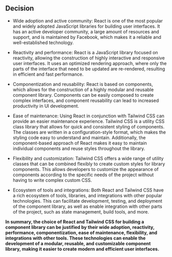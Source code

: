 ## Decision

* Wide adoption and active community: React is one of the most popular and widely adopted JavaScript libraries for building user interfaces. It has an active developer community, a large amount of resources and support, and is maintained by Facebook, which makes it a reliable and well-established technology.

* Reactivity and performance: React is a JavaScript library focused on reactivity, allowing the construction of highly interactive and responsive user interfaces. It uses an optimized rendering approach, where only the parts of the interface that need to be updated are re-rendered, resulting in efficient and fast performance.

* Componentization and reusability: React is based on components, which allows for the construction of a highly modular and reusable component library. Components can be easily composed to create complex interfaces, and component reusability can lead to increased productivity in UI development.

* Ease of maintenance: Using React in conjunction with Tailwind CSS can provide an easier maintenance experience. Tailwind CSS is a utility CSS class library that allows for quick and consistent styling of components. The classes are written in a configuration-style format, which makes the styling code easy to understand and maintain. Additionally, the component-based approach of React makes it easy to maintain individual components and reuse styles throughout the library.

* Flexibility and customization: Tailwind CSS offers a wide range of utility classes that can be combined flexibly to create custom styles for library components. This allows developers to customize the appearance of components according to the specific needs of the project without having to write complex custom CSS.

*  Ecosystem of tools and integrations: Both React and Tailwind CSS have a rich ecosystem of tools, libraries, and integrations with other popular technologies. This can facilitate development, testing, and deployment of the component library, as well as enable integration with other parts of the project, such as state management, build tools, and more.

**In summary, the choice of React and Tailwind CSS for building a component library can be justified by their wide adoption, reactivity, performance, componentization, ease of maintenance, flexibility, and integrations with other tools. These technologies can enable the development of a modular, reusable, and customizable component library, making it easier to create modern and efficient user interfaces.**